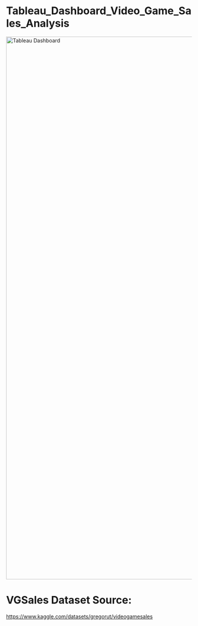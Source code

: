 # Tableau_Dashboard_Video_Game_Sales_Analysis


<img width="1472" alt="Tableau Dashboard" src="https://user-images.githubusercontent.com/23742943/211223828-c90f2404-58c5-4878-adbc-d4b435c345c3.png">




# VGSales Dataset Source:
https://www.kaggle.com/datasets/gregorut/videogamesales
